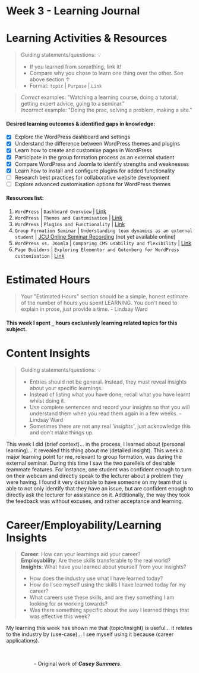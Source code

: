 # Week 3 - Learning Journal

# Learning Activities & Resources
> Guiding statements/questions: :bulb:
> - If you learned from something, link it!
> - Compare why you chose to learn one thing over the other. See above section &uarr;
> - Format: `topic` | `Purpose` | `Link` <br>

> *Correct* examples: "Watching a learning course, doing a tutorial, getting expert advice, going to a seminar." <br>
> *Incorrect* example: "Doing the prac, solving a problem, making a site."

#### Desired learning outcomes & identified gaps in knowledge: 
- [X] Explore the WordPress dashboard and settings  
- [X] Understand the difference between WordPress themes and plugins  
- [X] Learn how to create and customise pages in WordPress  
- [X] Participate in the group formation process as an external student  
- [X] Compare WordPress and Joomla to identify strengths and weaknesses  
- [X] Learn how to install and configure plugins for added functionality  
- [ ] Research best practices for collaborative website development  
- [ ] Explore advanced customisation options for WordPress themes 

#### Resources list:
1. `WordPress` | `Dashboard Overview` | [Link](https://www.linkedin.com/learning/wordpress-5-essential-training/exploring-the-wordpress-dashboard)  
2. `WordPress` | `Themes and Customisation` | [Link](https://wordpress.org/themes/)  
3. `WordPress` | `Plugins and Functionality` | [Link](https://wordpress.org/plugins/)  
4. `Group Formation Seminar` | `Understanding team dynamics as an external student` | [JCU Online Seminar Recording]() (not yet available online)
5. `WordPress vs. Joomla` | `Comparing CMS usability and flexibility` | [Link](https://www.wpbeginner.com/wordpress-vs-joomla/)  
6. `Page Builders` | `Exploring Elementor and Gutenberg for WordPress customisation` | [Link](https://elementor.com/)  


# Estimated Hours
> Your "Estimated Hours" section should be a simple, honest estimate of the number of hours you spent LEARNING. You don't need to explain in prose, just provide a time. - Lindsay Ward
#### This week I spent `_` hours exclusively learning related topics for this subject.

# Content Insights
> Guiding statements/questions: :bulb:
> - Entries should not be general. Instead, they must reveal insights about your specific learnings.
> - Instead of listing what you have done, recall what you have learnt whilst doing it.
> - Use complete sentences and record your insights so that you will understand them when you read them again in a few weeks. - Lindsay Ward
> - Sometimes there are not any real *'insights'*, just acknowledge this and don't make things up.

This week I did (brief context)... in the process, I learned about (personal learning)... it revealed this thing about me (detailed insight).
This week a major learning point for me, relevant to group formation, was during the external seminar. During this time I saw the two parellels of desirable teammate features. For instance, one student was confident enough to turn on their webcam and directly speak to the lecturer about a problem they were having. I found it very desirable to have someone on my team that is able to not only identify that they have an issue, but are confident enough to directly ask the lecturer for assistance on it. Additionally, the way they took the feedback was without excuses, and rather acceptance and learning.

# Career/Employability/Learning Insights
>**Career**: How can your learnings aid your career? <br>
>**Employability**: Are these skills transferable to the real world? <br>
>**Insights**: What have you learned about yourself from your insights? <br>
> - How does the industry use what I have learned today?
> - How do I see myself using the skills I have learned today for my career?
> - What careers use these skills, and are they something I am looking for or working towards?
> - Was there something specific about the way I learned things that was effective this week?

My learning this week has shown me that (topic/insight) is useful... it relates to the industry by (use-case)... I see myself using it because (career applications).

<br>

&nbsp;&nbsp;&nbsp;&nbsp;&nbsp;&nbsp;&nbsp;&nbsp;&nbsp;&nbsp;&nbsp;&nbsp;&nbsp;&nbsp;&nbsp;&nbsp;&nbsp;&nbsp;&nbsp;- Original work of ***Casey Summers***.

